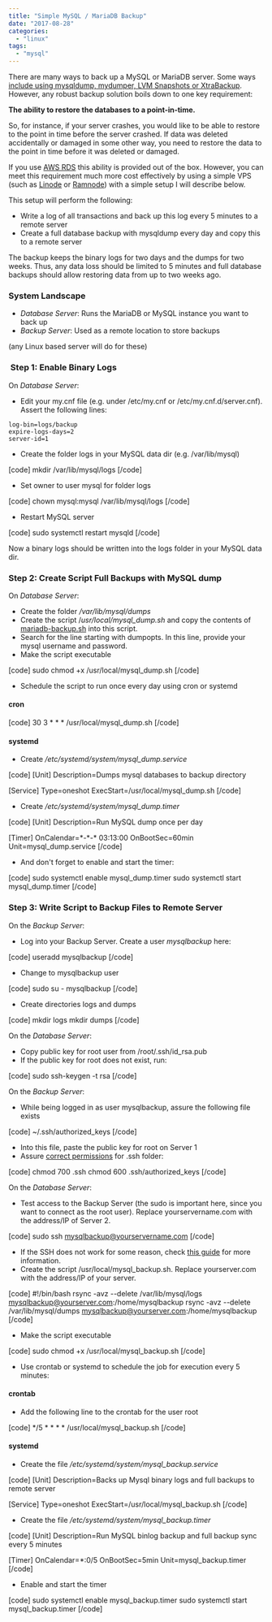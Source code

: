 ```yaml
---
title: "Simple MySQL / MariaDB Backup"
date: "2017-08-28"
categories: 
  - "linux"
tags: 
  - "mysql"
---
```


There are many ways to back up a MySQL or MariaDB server. Some ways [include using mysqldump, mydumper, LVM Snapshots or XtraBackup](https://www.slideshare.net/MariaDB/best-practices-for-maria-db-and-mysql-backups). However, any robust backup solution boils down to one key requirement:

**The ability to restore the databases to a point-in-time.**

So, for instance, if your server crashes, you would like to be able to restore to the point in time before the server crashed. If data was deleted accidentally or damaged in some other way, you need to restore the data to the point in time before it was deleted or damaged.

If you use [AWS RDS](https://aws.amazon.com/rds/) this ability is provided out of the box. However, you can meet this requirement much more cost effectively by using a simple VPS (such as [Linode](https://www.linode.com/) or [Ramnode](http://ramnode.com/)) with a simple setup I will describe below.

This setup will perform the following:

- Write a log of all transactions and back up this log every 5 minutes to a remote server
- Create a full database backup with mysqldump every day and copy this to a remote server

The backup keeps the binary logs for two days and the dumps for two weeks. Thus, any data loss should be limited to 5 minutes and full database backups should allow restoring data from up to two weeks ago.

### System Landscape

- _Database Server_: Runs the MariaDB or MySQL instance you want to back up
- _Backup Server_: Used as a remote location to store backups

(any Linux based server will do for these)

###  Step 1: Enable Binary Logs

On _Database Server_:

- Edit your my.cnf file (e.g. under /etc/my.cnf or /etc/my.cnf.d/server.cnf). Assert the following lines:

```
log-bin=logs/backup
expire-logs-days=2
server-id=1
```

- Create the folder logs in your MySQL data dir (e.g. /var/lib/mysql)

\[code\] mkdir /var/lib/mysql/logs \[/code\]

- Set owner to user mysql for folder logs

\[code\] chown mysql:mysql /var/lib/mysql/logs \[/code\]

- Restart MySQL server

\[code\] sudo systemctl restart mysqld \[/code\]

Now a binary logs should be written into the logs folder in your MySQL data dir.

### Step 2: Create Script Full Backups with MySQL dump

On _Database Server_:

- Create the folder _/var/lib/mysql/dumps_
- Create the script /_usr/local/mysql\_dump.sh_ and copy the contents of [mariadb-backup.sh](https://github.com/mxro/mariadb-backup.sh/blob/master/mariadb-backup.sh) into this script.
- Search for the line starting with dumpopts. In this line, provide your mysql username and password.
- Make the script executable

\[code\] sudo chmod +x /usr/local/mysql\_dump.sh \[/code\]

- Schedule the script to run once every day using cron or systemd

#### cron

\[code\] 30 3 \* \* \* /usr/local/mysql\_dump.sh \[/code\]

#### systemd

- Create _/etc/systemd/system/mysql\_dump.service_

\[code\] \[Unit\] Description=Dumps mysql databases to backup directory

\[Service\] Type=oneshot ExecStart=/usr/local/mysql\_dump.sh \[/code\]

- Create _/etc/systemd/system/mysql\_dump.timer_

\[code\] \[Unit\] Description=Run MySQL dump once per day

\[Timer\] OnCalendar=\*-\*-\* 03:13:00 OnBootSec=60min Unit=mysql\_dump.service \[/code\]

- And don't forget to enable and start the timer:

\[code\] sudo systemctl enable mysql\_dump.timer sudo systemctl start mysql\_dump.timer \[/code\]

### Step 3: Write Script to Backup Files to Remote Server

On the _Backup Server_:

- Log into your Backup Server. Create a user _mysqlbackup_ here:

\[code\] useradd mysqlbackup \[/code\]

- Change to mysqlbackup user

\[code\] sudo su - mysqlbackup \[/code\]

- Create directories logs and dumps

\[code\] mkdir logs mkdir dumps \[/code\]

On the _Database Server_:

- Copy public key for root user from /root/.ssh/id\_rsa.pub
- If the public key for root does not exist, run:

\[code\] sudo ssh-keygen -t rsa \[/code\]

On the _Backup Server_:

- While being logged in as user mysqlbackup, assure the following file exists

\[code\] ~/.ssh/authorized\_keys \[/code\]

- Into this file, paste the public key for root on Server 1
- Assure [correct permissions](https://ubuntuforums.org/showthread.php?t=2268850) for .ssh folder:

\[code\] chmod 700 .ssh chmod 600 .ssh/authorized\_keys \[/code\]

On the _Database Server_:

- Test access to the Backup Server (the sudo is important here, since you want to connect as the root user). Replace yourservername.com with the address/IP of Server 2.

\[code\] sudo ssh mysqlbackup@yourservername.com \[/code\]

- If the SSH does not work for some reason, check [this guide](https://www.digitalocean.com/community/tutorials/how-to-set-up-ssh-keys--2) for more information.
- Create the script /usr/local/mysql\_backup.sh. Replace yourserver.com with the address/IP of your server.

\[code\] #!/bin/bash rsync -avz --delete /var/lib/mysql/logs mysqlbackup@yourserver.com:/home/mysqlbackup rsync -avz --delete /var/lib/mysql/dumps mysqlbackup@yourserver.com:/home/mysqlbackup \[/code\]

- Make the script executable

\[code\] sudo chmod +x /usr/local/mysql\_backup.sh \[/code\]

- Use crontab or systemd to schedule the job for execution every 5 minutes:

#### crontab

- Add the following line to the crontab for the user root

\[code\] \*/5 \* \* \* \* /usr/local/mysql\_backup.sh \[/code\]

#### systemd

- Create the file _/etc/systemd/system/mysql\_backup.service_

\[code\] \[Unit\] Description=Backs up Mysql binary logs and full backups to remote server

\[Service\] Type=oneshot ExecStart=/usr/local/mysql\_backup.sh \[/code\]

- Create the file _/etc/systemd/system/mysql\_backup.timer_

\[code\] \[Unit\] Description=Run MySQL binlog backup and full backup sync every 5 minutes

\[Timer\] OnCalendar=\*:0/5 OnBootSec=5min Unit=mysql\_backup.timer \[/code\]

- Enable and start the timer

\[code\] sudo systemctl enable mysql\_backup.timer sudo systemctl start mysql\_backup.timer \[/code\]
